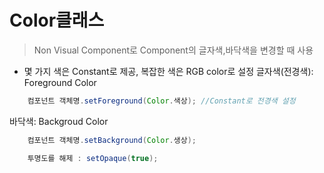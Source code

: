 # Color클래스
> Non Visual Component로 Component의 글자색,바닥색을 변경할 때 사용

- 몇 가지 색은 Constant로 제공, 복잡한 색은 RGB color로 설정
글자색(전경색): Foreground Color
```java
    컴포넌트 객체명.setForeground(Color.색상); //Constant로 전경색 설정
```

바닥색: Backgroud Color
```java
    컴포넌트 객체명.setBackground(Color.생상);

    투명도를 해제 : setOpaque(true);
```